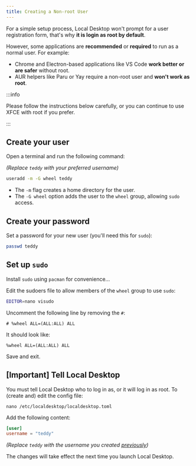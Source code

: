 ```yaml
---
title: Creating a Non-root User
---
```


For a simple setup process, Local Desktop won't prompt for a user registration form, that's why **it is login as root by default**.

However, some applications are **recommended** or **required** to run as a normal user. For example:

- Chrome and Electron-based applications like VS Code **work better or are safer** without root.
- AUR helpers like Paru or Yay require a non-root user and **won't work as root**.

:::info

Please follow the instructions below carefully, or you can continue to use XFCE with root if you prefer.

:::

## Create your user

Open a terminal and run the following command:

_(Replace `teddy` with your preferred username)_

```bash
useradd -m -G wheel teddy
```

- The `-m` flag creates a home directory for the user.
- The `-G wheel` option adds the user to the `wheel` group, allowing `sudo` access.

## Create your password

Set a password for your new user (you'll need this for `sudo`):

```bash
passwd teddy
```

## Set up `sudo`

Install `sudo` using `pacman` for convenience...

Edit the sudoers file to allow members of the `wheel` group to use `sudo`:

```bash
EDITOR=nano visudo
```

Uncomment the following line by removing the `#`:

```
# %wheel ALL=(ALL:ALL) ALL
```

It should look like:

```
%wheel ALL=(ALL:ALL) ALL
```

Save and exit.

## [Important] Tell Local Desktop

You must tell Local Desktop who to log in as, or it will log in as root. To (create and) edit the config file:

```
nano /etc/localdesktop/localdesktop.toml
```

Add the following content:

```toml title="/etc/localdesktop/localdesktop.toml"
[user]
username = "teddy"
```

_(Replace `teddy` with the username you created [previously](#create-your-user))_

The changes will take effect the next time you launch Local Desktop.
